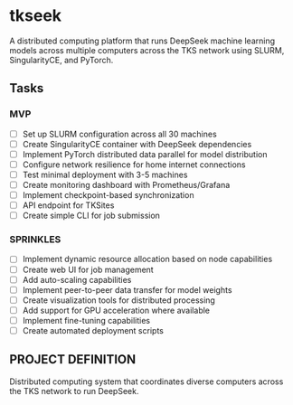 # tkseek
A distributed computing platform that runs DeepSeek machine learning models across multiple computers across the TKS network using SLURM, SingularityCE, and PyTorch.

## Tasks

### MVP
- [ ] Set up SLURM configuration across all 30 machines 
- [ ] Create SingularityCE container with DeepSeek dependencies
- [ ] Implement PyTorch distributed data parallel for model distribution
- [ ] Configure network resilience for home internet connections
- [ ] Test minimal deployment with 3-5 machines
- [ ] Create monitoring dashboard with Prometheus/Grafana
- [ ] Implement checkpoint-based synchronization
- [ ] API endpoint for TKSites
- [ ] Create simple CLI for job submission

### SPRINKLES
- [ ] Implement dynamic resource allocation based on node capabilities
- [ ] Create web UI for job management
- [ ] Add auto-scaling capabilities
- [ ] Implement peer-to-peer data transfer for model weights
- [ ] Create visualization tools for distributed processing
- [ ] Add support for GPU acceleration where available
- [ ] Implement fine-tuning capabilities
- [ ] Create automated deployment scripts

## PROJECT DEFINITION
Distributed computing system that coordinates diverse computers across the TKS network to run DeepSeek.
